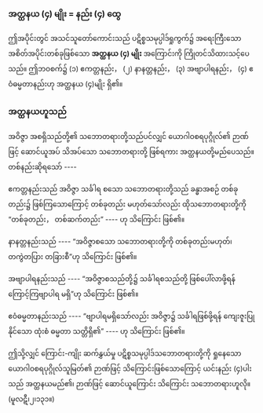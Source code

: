 ### အတ္ထနယ (၄) မျိုး = နည်း (၄) ထွေ

ဤအပိုင်းတွင် အသင်သူတော်ကောင်းသည် ပဋိစ္စသမုပ္ပါဒ်ရှုကွက်၌ အရေးကြီးသော အစိတ်အပိုင်းတစ်ခုဖြစ်သော **အတ္ထနယ (၄) မျိုး** အကြောင်းကို ကြိုတင်သိထားသင့်ပေသည်။ 
ဤဘဝစက်၌ (၁) ဧကတ္တနည်း， (၂) နာနတ္တနည်း， (၃) အဗျာပါရနည်း， (၄) ဧဝံဓမ္မတာနည်းဟု အတ္ထနယ (၄)မျိုး ရှိ၏။

### အတ္ထနယဟူသည်

အဝိဇ္ဇာ အစရှိသည်တို့၏ သဘောတရားတို့သည်ပင်လျှင် ယောဂါဝစရပုဂ္ဂိုလ်၏ ဉာဏ်ဖြင့် ဆောင်ယူအပ် သိအပ်သော သဘောတရားတို့ ဖြစ်ရကား အတ္ထနယတို့မည်ပေသည်။ 
တစ်နည်းဆိုရသော် ----

ဧကတ္တနည်းသည် အဝိဇ္ဇာ သင်္ခါရ စသော သဘောတရားတို့သည် ခန္ဓာအစဉ် တစ်ခုတည်း၌ ဖြစ်ကြသောကြောင့် တစ်ခုတည်း မဟုတ်သော်လည်း ထိုသဘောတရားတို့ကို “တစ်ခုတည်း， တစ်ဆက်တည်း” ---- ဟု သိကြောင်း ဖြစ်၏။

နာနတ္တနည်းသည် ---- “အဝိဇ္ဇာစသော သဘောတရားတို့ကို တစ်ခုတည်းမဟုတ်၊ တကွဲတပြား တခြားစီ”ဟု သိကြောင်း ဖြစ်၏။

အဗျာပါရနည်းသည် ---- “အဝိဇ္ဇာစသည်တို့၌ သင်္ခါရစသည်တို့ ဖြစ်ပေါ်လာဖို့ရန် ကြောင့်ကြဗျာပါရ မရှိ”ဟု သိကြောင်း ဖြစ်၏။

ဧဝံဓမ္မတာနည်းသည် ---- “ဗျာပါရမရှိသော်လည်း အဝိဇ္ဇာ၌ သင်္ခါရဖြစ်ဖို့ရန် ကျေးဇူးပြုနိုင်သော ထုံးစံ ဓမ္မတာ သတ္တိရှိ၏” ---- ဟု သိကြောင်း ဖြစ်၏။

ဤသို့လျှင် ကြောင်း-ကျိုး ဆက်နွှယ်မှု ပဋိစ္စသမုပ္ပါဒ်သဘောတရားတို့ကို ရှုနေသော ယောဂါဝစရပုဂ္ဂိုလ်သူမြတ်၏ ဉာဏ်ဖြင့် သိကြောင်းဖြစ်သောကြောင့် ယင်းနည်း (၄)ပါးသည် အတ္ထနယမည်၏၊ ဉာဏ်ဖြင့် ဆောင်ယူကြောင်း သိကြောင်း သဘောတရားဟူလို။ (မူလဋီ၊၂၊၁၃၁။)